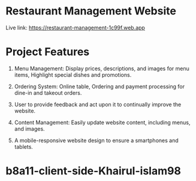 
# Restaurant Management Website

Live link: https://restaurant-management-1c99f.web.app

  # Project Features

  1. Menu Management: Display prices, descriptions, and images for menu items, Highlight special dishes and promotions. 

  2. Ordering System: Online table, Ordering and payment processing for dine-in and takeout orders.  

  3. User  to provide feedback and act upon it to continually improve the website.

  4. Content Management: Easily update website content, including menus, and images.

  5. A mobile-responsive website design to ensure a  smartphones and tablets. 

# b8a11-client-side-Khairul-islam98
